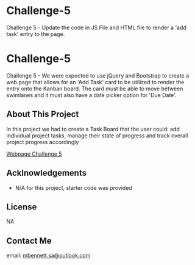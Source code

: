 # Challenge-5
Challenge 5 - Update the code in JS File and HTML file to render a 'add task' entry to the page. 

# Challenge-5
Challenge 5 - We were expected to use jQuery and Bootstrap to create a web page that allows for an 'Add Task' card to be utilized to render the entry onto the Kanban board. The card must be able to move between swimlanes and it must also have a date picker option for 'Due Date'. 

## About This Project

In this project we had to create a Task Board that the user could: add individual project tasks, manage their state of progress and track overall project progress accordingly

[Webpage Challenge 5](https://mlipscomb24.github.io/5-Challenge/) 



## Acklnowledgements

* N/A for this project, starter code was provided
  


## License
NA

## Contact Me
email: mbennett.sa@outlook.com
